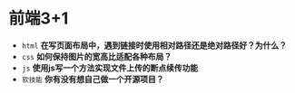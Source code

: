 # 前端3+1
- `html` **在写页面布局中，遇到链接时使用相对路径还是绝对路径好？为什么？**
- `css` **如何保持图片的宽高比适配各种布局？**
- `js` **使用js写一个方法实现文件上传的断点续传功能**
- `软技能` **你有没有想自己做一个开源项目？**

